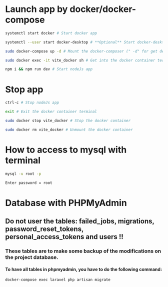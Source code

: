 # Launch app by docker/docker-compose

```bash
systemctl start docker # Start docker app

systemctl --user start docker-desktop # **Optional** Start docker-desktop (for dev only, not prod)

sudo docker-compose up -d # Mount the docker-composer (" -d" for get detached of the container on the current terminal)

sudo docker exec -it vite_docker sh # Get into the docker container terminal

npm i && npm run dev # Start nodeJs app

```

# Stop app

```bash
ctrl-c # Stop nodeJs app

exit # Exit the docker container terminal

sudo docker stop vite_docker # Stop the docker container

sudo docker rm vite_docker # Unmount the docker container
```

# How to access to mysql with terminal 
```bash
mysql -u root -p

Enter password = root
```
# Database with PHPMyAdmin
## Do not user the tables: failed_jobs, migrations, password_reset_tokens, personal_access_tokens and users !! 
### These tables are to make some backup of the modifications on the project database.

#### To have all tables in phpmyadmin, you have to do the following command:
```bash
docker-compose exec laravel php artisan migrate
```
